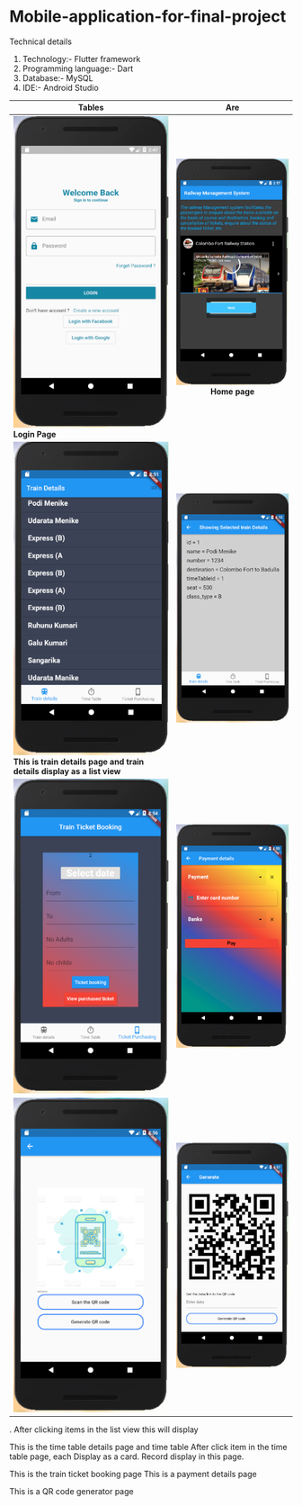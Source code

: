 # Mobile-application-for-final-project

Technical details

1. Technology:- Flutter framework
2. Programming language:- Dart
3. Database:- MySQL
4. IDE:- Android Studio


| Tables        | Are           |
| ------------- |:-------------:| 
| <img src="FronentImages/loginpage.PNG"><br><b>Login Page</b>| <img src="FronentImages/homepage.PNG"><br><b>Home page</b>| 
|<img src="FronentImages/traindetails.PNG"><br><b>This is train details page and train details display as a list view</b> |<img src="FronentImages/selectedTraindetails.PNG">| | <img src="FronentImages/timetable.PNG"> |<img src="FronentImages/selectedTimetableDetails.PNG">|
| <img src="FronentImages/ticketbooking.PNG"> |<img src="FronentImages/paymentdetails.PNG"> |
|<img src="FronentImages/QRcodegenerator.PNG"> |<img src="FronentImages/generateQRcode.PNG"> |


	
		

	





















.        After clicking items in the list view this will display





	




















This is the time table details page and time table                   After click item in the time table page, each Display as a card.                                                                           Record display in this page.

       
       
       
       
       
       	




















This is the train ticket booking page                                         This is a payment details page







	





















This is a QR code generator page
